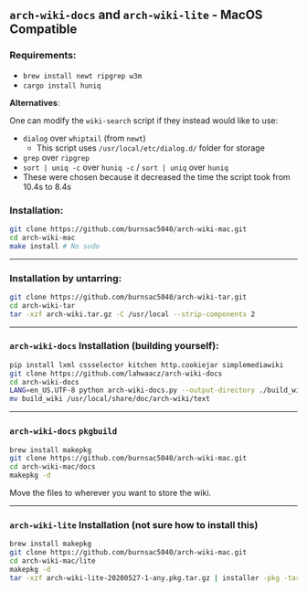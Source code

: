 ## `arch-wiki-docs` and `arch-wiki-lite` - MacOS Compatible

### Requirements:
  - `brew install newt ripgrep w3m`
  - `cargo install huniq`

**Alternatives**:

One can modify the `wiki-search` script if they instead would like to use:
  - `dialog` over `whiptail` (from `newt`)
    - This script uses `/usr/local/etc/dialog.d/` folder for storage
  - `grep` over `ripgrep`
  - `sort | uniq -c` over `huniq -c` / `sort | uniq` over `huniq`
  - These were chosen because it decreased the time the script took from 10.4s to 8.4s

### Installation:

```sh
git clone https://github.com/burnsac5040/arch-wiki-mac.git
cd arch-wiki-mac
make install # No sudo
```

-----------------------------------------------------------------------
### Installation by untarring:

```sh
git clone https://github.com/burnsac5040/arch-wiki-tar.git
cd arch-wiki-tar
tar -xzf arch-wiki.tar.gz -C /usr/local --strip-components 2
```

------------------------------------------------------------------------
### `arch-wiki-docs` Installation (building yourself):
```sh
pip install lxml cssselector kitchen http.cookiejar simplemediawiki
git clone https://github.com/lahwaacz/arch-wiki-docs
cd arch-wiki-docs
LANG=en_US.UTF-8 python arch-wiki-docs.py --output-directory ./build_wiki --safe-filenames
mv build_wiki /usr/local/share/doc/arch-wiki/text
```

------------------------------------------------------------------------
### `arch-wiki-docs` `pkgbuild`
```sh
brew install makepkg
git clone https://github.com/burnsac5040/arch-wiki-mac.git
cd arch-wiki-mac/docs
makepkg -d
```

Move the files to wherever you want to store the wiki.

------------------------------------------------------------------------
### `arch-wiki-lite` Installation (not sure how to install this)

```sh
brew install makepkg
git clone https://github.com/burnsac5040/arch-wiki-mac.git
cd arch-wiki-mac/lite
makepkg -d
tar -xzf arch-wiki-lite-20200527-1-any.pkg.tar.gz | installer -pkg -target /
```
